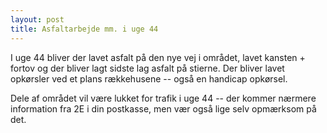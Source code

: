 ```yaml
---
layout: post
title: Asfaltarbejde mm. i uge 44
---
```

I uge 44 bliver der lavet asfalt på den nye vej i området, lavet kansten + fortov og der bliver lagt sidste lag asfalt på stierne. Der bliver lavet opkørsler ved et plans rækkehusene -- også en handicap opkørsel.

Dele af området vil være lukket for trafik i uge 44 -- der kommer nærmere information fra 2E i din postkasse, men vær også lige selv opmærksom på det.
